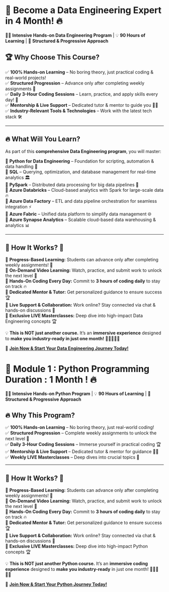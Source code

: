 
# 🚀 **Become a Data Engineering Expert in  4 Month!** 🔥  

👨‍💻 **Intensive Hands-on Data Engineering Program** | 💡 **90 Hours of Learning** | 🎯 **Structured & Progressive Approach**  

## 🏆 **Why Choose This Course?**  
✅ **100% Hands-on Learning** – No boring theory, just practical coding & real-world projects!  
✅ **Structured Progression** – Advance only after completing weekly assignments 🚀  
✅ **Daily 3-Hour Coding Sessions** – Learn, practice, and apply skills every day! 💪  
✅ **Mentorship & Live Support** – Dedicated tutor & mentor to guide you 👨‍🏫  
✅ **Industry-Relevant Tools & Technologies** – Work with the latest tech stack 🛠️  

---

## 🔥 **What Will You Learn?**  
As part of this **comprehensive Data Engineering program**, you will master:  

📌 **Python for Data Engineering** – Foundation for scripting, automation & data handling 🐍  
📌 **SQL** – Querying, optimization, and database management for real-time analytics 🏛️  
📌 **PySpark** – Distributed data processing for big data pipelines 🚀  
📌 **Azure Databricks** – Cloud-based analytics with Spark for large-scale data 🔥  
📌 **Azure Data Factory** – ETL and data pipeline orchestration for seamless integration ⚡  
📌 **Azure Fabric** – Unified data platform to simplify data management 🌐  
📌 **Azure Synapse Analytics** – Scalable cloud-based data warehousing & analytics 📊  

---

## 🚨 **How It Works?** 🚨  
📌 **Progress-Based Learning:** Students can advance only after completing weekly assignments! 🎯  
📌 **On-Demand Video Learning:** Watch, practice, and submit work to unlock the next level 🎥  
📌 **Hands-On Coding Every Day:** Commit to **3 hours of coding daily** to stay on track 🔥  
📌 **Dedicated Mentor & Tutor:** Get personalized guidance to ensure success 🏆  
📌 **Live Support & Collaboration:** Work online? Stay connected via chat & hands-on discussions 💬  
📌 **Exclusive LIVE Masterclasses:** Deep dive into high-impact Data Engineering concepts 🏆  

💡 **This is NOT just another course.** It’s an **immersive experience** designed to **make you industry-ready in just one month!** 🚀👩‍💻👨‍💻  

🔗 **[Join Now & Start Your Data Engineering Journey Today!](#)**



# 🚀 Module 1 : Python Programming Duration : 1 Month ! 🔥  

👨‍💻 **Intensive Hands-on Python Program** | 💡 **90 Hours of Learning** | 🎯 **Structured & Progressive Approach**  

## 🔥 Why This Program?  
✅ **100% Hands-on Learning** – No boring theory, just real-world coding!  
✅ **Structured Progression** – Complete weekly assignments to unlock the next level 🚀  
✅ **Daily 3-Hour Coding Sessions** – Immerse yourself in practical coding 🏆  
✅ **Mentorship & Live Support** – Dedicated tutor & mentor for guidance 👨‍🏫  
✅ **Weekly LIVE Masterclasses** – Deep dives into crucial topics 🧠  

---

## 🚨 How It Works? 🚨  
📌 **Progress-Based Learning:** Students can advance only after completing weekly assignments! 🎯  
📌 **On-Demand Video Learning:** Watch, practice, and submit work to unlock the next level 🎥  
📌 **Hands-On Coding Every Day:** Commit to **3 hours of coding daily** to stay on track 🔥  
📌 **Dedicated Mentor & Tutor:** Get personalized guidance to ensure success 🏆  
📌 **Live Support & Collaboration:** Work online? Stay connected via chat & hands-on discussions 💬  
📌 **Exclusive LIVE Masterclasses:** Deep dive into high-impact Python concepts 🏆  

💡 **This is NOT just another Python course.** It’s an **immersive coding experience** designed to **make you industry-ready** in just one month! 🚀👩‍💻👨‍💻  

🔗 **[Join Now & Start Your Python Journey Today!](#)**  
